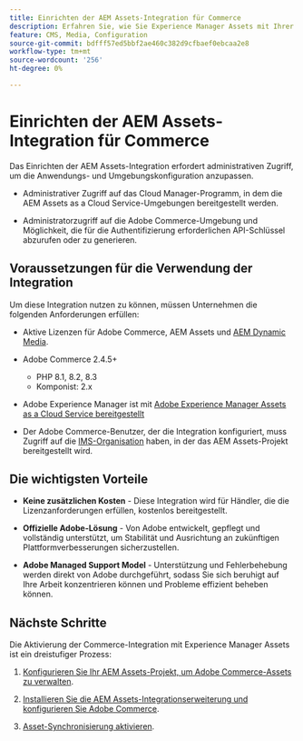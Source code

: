 ```yaml
---
title: Einrichten der AEM Assets-Integration für Commerce
description: Erfahren Sie, wie Sie Experience Manager Assets mit Ihrer - [!DNL Commerce]  integrieren, um auf unzählige Medien-Assets zur Verwendung in Ihrem Store zuzugreifen.
feature: CMS, Media, Configuration
source-git-commit: bdfff57ed5bbf2ae460c382d9cfbaef0ebcaa2e8
workflow-type: tm+mt
source-wordcount: '256'
ht-degree: 0%

---
```


# Einrichten der AEM Assets-Integration für Commerce

Das Einrichten der AEM Assets-Integration erfordert administrativen Zugriff, um die Anwendungs- und Umgebungskonfiguration anzupassen.

- Administrativer Zugriff auf das Cloud Manager-Programm, in dem die AEM Assets as a Cloud Service-Umgebungen bereitgestellt werden.

- Administratorzugriff auf die Adobe Commerce-Umgebung und Möglichkeit, die für die Authentifizierung erforderlichen API-Schlüssel abzurufen oder zu generieren.

## Voraussetzungen für die Verwendung der Integration

Um diese Integration nutzen zu können, müssen Unternehmen die folgenden Anforderungen erfüllen:

- Aktive Lizenzen für Adobe Commerce, AEM Assets und [AEM Dynamic Media](https://experienceleague.adobe.com/en/docs/experience-manager-65/content/assets/dynamic/administering-dynamic-media).

- Adobe Commerce 2.4.5+

   - PHP 8.1, 8.2, 8.3
   - Komponist: 2.x

- Adobe Experience Manager ist mit [Adobe Experience Manager Assets as a Cloud Service bereitgestellt](https://experienceleague.adobe.com/de/docs/experience-manager-cloud-service/content/assets/overview)

- Der Adobe Commerce-Benutzer, der die Integration konfiguriert, muss Zugriff auf die [IMS-Organisation](https://experienceleague.adobe.com/en/docs/core-services/interface/administration/organizations#concept_EA8AEE5B02CF46ACBDAD6A8508646255) haben, in der das AEM Assets-Projekt bereitgestellt wird.

## Die wichtigsten Vorteile

- **Keine zusätzlichen Kosten** - Diese Integration wird für Händler, die die Lizenzanforderungen erfüllen, kostenlos bereitgestellt.

- **Offizielle Adobe-Lösung** - Von Adobe entwickelt, gepflegt und vollständig unterstützt, um Stabilität und Ausrichtung an zukünftigen Plattformverbesserungen sicherzustellen.

- **Adobe Managed Support Model** - Unterstützung und Fehlerbehebung werden direkt von Adobe durchgeführt, sodass Sie sich beruhigt auf Ihre Arbeit konzentrieren können und Probleme effizient beheben können.

## Nächste Schritte

Die Aktivierung der Commerce-Integration mit Experience Manager Assets ist ein dreistufiger Prozess:

1. [Konfigurieren Sie Ihr AEM Assets-Projekt, um Adobe Commerce-Assets zu verwalten](aem-assets-configure-aem.md).

1. [Installieren Sie die AEM Assets-Integrationserweiterung und konfigurieren Sie Adobe Commerce](aem-assets-configure-aem.md).

1. [Asset-Synchronisierung aktivieren](aem-assets-setup-synchronization.md).
